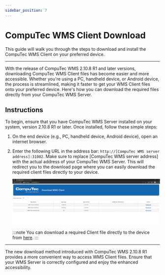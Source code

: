 ```yaml
---
sidebar_position: 7
---
```


# CompuTec WMS Client Download

This guide will walk you through the steps to download and install the CompuTec WMS Client on your preferred device.

---

With the release of CompuTec WMS 2.10.8 R1 and later versions, downloading CompuTec WMS Client files has become easier and more accessible. Whether you're using a PC, handheld device, or Android device, the process is streamlined, making it faster to get your WMS Client files onto your preferred device. Here's how you can download the required files directly from your CompuTec WMS Server.

## Instructions

To begin, ensure that you have CompuTec WMS Server installed on your system, version 2.10.8 R1 or later. Once installed, follow these simple steps:

1. On the end device (e.g., PC, handheld device, Android device), open an internet browser.
2. Enter the following URL in the address bar: `http://[CompuTec WMS server address]:31002`. Make sure to replace [CompuTec WMS server address] with the actual address of your CompuTec WMS Server.
This will redirect you to the download page where you can easily download the required client files directly to your device.

    ![Download](./media/download.webp)

    :::note
    You can download a required Client file directly to the device from [here](../../releases/download.md).
    :::

---
The new download method introduced with CompuTec WMS 2.10.8 R1 provides a more convenient way to access WMS Client files. Ensure that your WMS Server is correctly configured and enjoy the enhanced accessibility.
